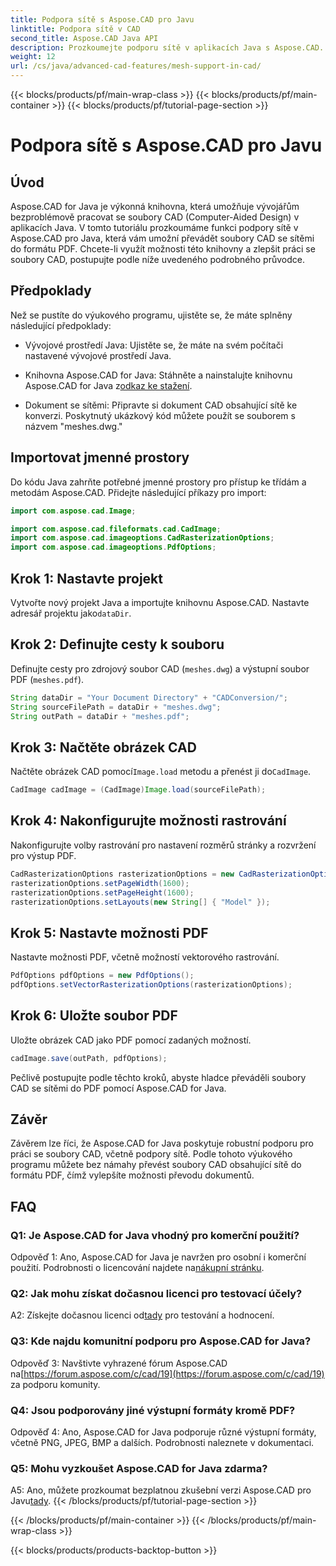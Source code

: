 ```yaml
---
title: Podpora sítě s Aspose.CAD pro Javu
linktitle: Podpora sítě v CAD
second_title: Aspose.CAD Java API
description: Prozkoumejte podporu sítě v aplikacích Java s Aspose.CAD. Převeďte soubory CAD do PDF bez námahy.
weight: 12
url: /cs/java/advanced-cad-features/mesh-support-in-cad/
---
```


{{< blocks/products/pf/main-wrap-class >}}
{{< blocks/products/pf/main-container >}}
{{< blocks/products/pf/tutorial-page-section >}}

# Podpora sítě s Aspose.CAD pro Javu

## Úvod

Aspose.CAD for Java je výkonná knihovna, která umožňuje vývojářům bezproblémově pracovat se soubory CAD (Computer-Aided Design) v aplikacích Java. V tomto tutoriálu prozkoumáme funkci podpory sítě v Aspose.CAD pro Java, která vám umožní převádět soubory CAD se sítěmi do formátu PDF. Chcete-li využít možnosti této knihovny a zlepšit práci se soubory CAD, postupujte podle níže uvedeného podrobného průvodce.

## Předpoklady

Než se pustíte do výukového programu, ujistěte se, že máte splněny následující předpoklady:

- Vývojové prostředí Java: Ujistěte se, že máte na svém počítači nastavené vývojové prostředí Java.

-  Knihovna Aspose.CAD for Java: Stáhněte a nainstalujte knihovnu Aspose.CAD for Java z[odkaz ke stažení](https://releases.aspose.com/cad/java/).

- Dokument se sítěmi: Připravte si dokument CAD obsahující sítě ke konverzi. Poskytnutý ukázkový kód můžete použít se souborem s názvem "meshes.dwg."

## Importovat jmenné prostory

Do kódu Java zahrňte potřebné jmenné prostory pro přístup ke třídám a metodám Aspose.CAD. Přidejte následující příkazy pro import:

```java
import com.aspose.cad.Image;

import com.aspose.cad.fileformats.cad.CadImage;
import com.aspose.cad.imageoptions.CadRasterizationOptions;
import com.aspose.cad.imageoptions.PdfOptions;
```

## Krok 1: Nastavte projekt

Vytvořte nový projekt Java a importujte knihovnu Aspose.CAD. Nastavte adresář projektu jako`dataDir`.

## Krok 2: Definujte cesty k souboru

Definujte cesty pro zdrojový soubor CAD (`meshes.dwg`) a výstupní soubor PDF (`meshes.pdf`).

```java
String dataDir = "Your Document Directory" + "CADConversion/";
String sourceFilePath = dataDir + "meshes.dwg";
String outPath = dataDir + "meshes.pdf";
```

## Krok 3: Načtěte obrázek CAD

 Načtěte obrázek CAD pomocí`Image.load` metodu a přenést ji do`CadImage`.

```java
CadImage cadImage = (CadImage)Image.load(sourceFilePath);
```

## Krok 4: Nakonfigurujte možnosti rastrování

Nakonfigurujte volby rastrování pro nastavení rozměrů stránky a rozvržení pro výstup PDF.

```java
CadRasterizationOptions rasterizationOptions = new CadRasterizationOptions();
rasterizationOptions.setPageWidth(1600);
rasterizationOptions.setPageHeight(1600);
rasterizationOptions.setLayouts(new String[] { "Model" });
```

## Krok 5: Nastavte možnosti PDF

Nastavte možnosti PDF, včetně možností vektorového rastrování.

```java
PdfOptions pdfOptions = new PdfOptions();
pdfOptions.setVectorRasterizationOptions(rasterizationOptions);
```

## Krok 6: Uložte soubor PDF

Uložte obrázek CAD jako PDF pomocí zadaných možností.

```java
cadImage.save(outPath, pdfOptions);
```

Pečlivě postupujte podle těchto kroků, abyste hladce převáděli soubory CAD se sítěmi do PDF pomocí Aspose.CAD for Java.

## Závěr

Závěrem lze říci, že Aspose.CAD for Java poskytuje robustní podporu pro práci se soubory CAD, včetně podpory sítě. Podle tohoto výukového programu můžete bez námahy převést soubory CAD obsahující sítě do formátu PDF, čímž vylepšíte možnosti převodu dokumentů.

## FAQ

### Q1: Je Aspose.CAD for Java vhodný pro komerční použití?

 Odpověď 1: Ano, Aspose.CAD for Java je navržen pro osobní i komerční použití. Podrobnosti o licencování najdete na[nákupní stránku](https://purchase.aspose.com/buy).

### Q2: Jak mohu získat dočasnou licenci pro testovací účely?

 A2: Získejte dočasnou licenci od[tady](https://purchase.aspose.com/temporary-license/) pro testování a hodnocení.

### Q3: Kde najdu komunitní podporu pro Aspose.CAD for Java?

 Odpověď 3: Navštivte vyhrazené fórum Aspose.CAD na[https://forum.aspose.com/c/cad/19](https://forum.aspose.com/c/cad/19) za podporu komunity.

### Q4: Jsou podporovány jiné výstupní formáty kromě PDF?

Odpověď 4: Ano, Aspose.CAD for Java podporuje různé výstupní formáty, včetně PNG, JPEG, BMP a dalších. Podrobnosti naleznete v dokumentaci.

### Q5: Mohu vyzkoušet Aspose.CAD for Java zdarma?

 A5: Ano, můžete prozkoumat bezplatnou zkušební verzi Aspose.CAD pro Javu[tady](https://releases.aspose.com/).
{{< /blocks/products/pf/tutorial-page-section >}}

{{< /blocks/products/pf/main-container >}}
{{< /blocks/products/pf/main-wrap-class >}}

{{< blocks/products/products-backtop-button >}}
